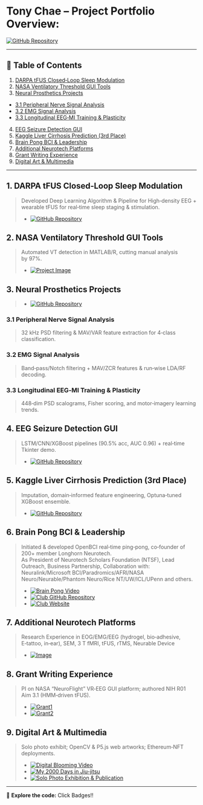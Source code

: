 # Tony Chae – Project Portfolio Overview: 

[![GitHub Repository](https://img.shields.io/badge/GitHub-Portfolio-181717?logo=github)](https://github.com/tonychae01/)  

---

## 📑 Table of Contents

1. [DARPA tFUS Closed‑Loop Sleep Modulation](#1-darpa-tfus-closed-loop-sleep-modulation)
2. [NASA Ventilatory Threshold GUI Tools](#2-nasa-ventilatory-threshold-gui-tools)
3. [Neural Prosthetics Projects](#3-neural-prosthetics-projects)
  - [3.1 Peripheral Nerve Signal Analysis](#31-peripheral-nerve-signal-analysis)  
  - [3.2 EMG Signal Analysis](#32-emg-signal-analysis)  
  - [3.3 Longitudinal EEG‑MI Training & Plasticity](#33-longitudinal-eeg-mi-training--plasticity)  
4. [EEG Seizure Detection GUI](#4-eeg-seizure-detection-gui)  
5. [Kaggle Liver Cirrhosis Prediction (3rd Place)](#5-kaggle-liver-cirrhosis-prediction-3rd-place)  
6. [Brain Pong BCI & Leadership](#6-brain-pong-bci--leadership)  
7. [Additional Neurotech Platforms](#7-additional-neurotech-platforms)  
8. [Grant Writing Experience](#8-grant-writing-experience)  
9. [Digital Art & Multimedia](#9-digital-art--multimedia)  

---

## 1. DARPA tFUS Closed‑Loop Sleep Modulation
> Developed Deep Learning Algorithm & Pipeline for High‑density EEG + wearable tFUS for real‑time sleep staging & stimulation.
> - [![GitHub Repository](https://img.shields.io/badge/GitHub-Repository-181717?style=for-the-badge&logo=github)](https://github.com/tonychae01/DARPA-Wearable-tFUS-Closed-Loop-Sleep-Modulation-Project)

## 2. NASA Ventilatory Threshold GUI Tools
> Automated VT detection in MATLAB/R, cutting manual analysis by 97%.
> - [![Project Image](https://img.shields.io/badge/View-Project_Images-E12C24?style=for-the-badge&logo=adobe-acrobat-reader)](https://drive.google.com/file/d/1p34AuUIlnGTKgJf8T86PWNbPf7NcZTQL/view?usp=drive_link)

## 3. Neural Prosthetics Projects
> - [![GitHub Repository](https://img.shields.io/badge/GitHub-Repository-181717?style=for-the-badge&logo=github)](https://github.com/tonychae01/Neural-Engineering-Project)
  ### 3.1 Peripheral Nerve Signal Analysis
  > 32 kHz PSD filtering & MAV/VAR feature extraction for 4‑class classification.
  
  ### 3.2 EMG Signal Analysis
  > Band‑pass/Notch filtering + MAV/ZCR features & run‑wise LDA/RF decoding.
  
  ### 3.3 Longitudinal EEG‑MI Training & Plasticity
  > 448‑dim PSD scalograms, Fisher scoring, and motor‑imagery learning trends.

## 4. EEG Seizure Detection GUI
> LSTM/CNN/XGBoost pipelines (90.5% acc, AUC 0.96) + real‑time Tkinter demo.
> - [![GitHub Repository](https://img.shields.io/badge/GitHub-Repository-181717?style=for-the-badge&logo=github)](https://github.com/tonychae01/EEG-Seizure-Detection-GUI/blob/main/Official%20Report%20-%20two%20column%20version.pdf) 
## 5. Kaggle Liver Cirrhosis Prediction (3rd Place)
> Imputation, domain‑informed feature engineering, Optuna‑tuned XGBoost ensemble.
> - [![GitHub Repository](https://img.shields.io/badge/GitHub-Repository-181717?style=for-the-badge&logo=github)](https://github.com/tonychae01/Kaggle_ML_Competition?tab=readme-ov-file)

## 6. Brain Pong BCI & Leadership
> Initiated & developed OpenBCI real‑time ping‑pong, co‑founder of 200+ member Longhorn Neurotech. <br>
> As President of Neurotech Scholars Foundation (NTSF), Lead Outreach, Business Partnership, Collaboration with: Neuralink/Microsoft BCI/Paradromics/AFRl/NASA Neuro/Neurable/Phantom Neuro/Rice NT/UW/ICL/UPenn and others.
> - [![Brain Pong Video](https://img.shields.io/badge/Watch-Project_Video-0004FF?style=for-the-badge&logo=youtube)](https://www.youtube.com/watch?v=zHFV1OunXrM)
> - [![Club GitHub Repository](https://img.shields.io/badge/GitHub-Repository-181717?style=for-the-badge&logo=github)](https://github.com/LonghornNeurotech)
> - [![Club Website](https://img.shields.io/badge/View-Project_Images-228B22?style=for-the-badge&logo=adobe-acrobat-reader)](https://lhneurotech.com/events)

## 7. Additional Neurotech Platforms
> Research Experience in EOG/EMG/EEG (hydrogel, bio‑adhesive, E‑tattoo, in‑ear), SEM, 3 T fMRI, tFUS, rTMS, Neurable Device
> - [![Image](https://img.shields.io/badge/View-Project_Images-E12C24?style=for-the-badge&logo=adobe-acrobat-reader)](https://drive.google.com/file/d/1nB6Z6WAxA1DnGyyUDow7wylYVr0DzEw3/view?usp=sharing)

## 8. Grant Writing Experience
> PI on NASA “NeuroFlight” VR‑EEG GUI platform; authored NIH R01 Aim 3.1 (HMM‑driven tFUS).
> - [![Grant1](https://img.shields.io/badge/Grant-NASA_USRC-FFFFF4?style=for-the-badge&logo=adobe-acrobat-reader)](https://drive.google.com/file/d/1uE6ZHleBZnBjd0w_SMMXw_cOGZSYRRLu/view?usp=drive_link)
> - [![Grant2](https://img.shields.io/badge/Grant-NIH_RO1-FFFFF4?style=for-the-badge&logo=adobe-acrobat-reader)](https://drive.google.com/file/d/12NUEz-VlpTTnU-jotnxhgBjtpprsCMDS/view?usp=drive_link)

## 9. Digital Art & Multimedia
> Solo photo exhibit; OpenCV & P5.js web artworks; Ethereum‑NFT deployments.
> - [![Digital Blooming Video](https://img.shields.io/badge/Watch-Project_Video-0004FF?style=for-the-badge&logo=youtube)](https://rarible.com/token/0x60f80121c31a0d46b5279700f9df786054aa5ee5:944710?tab=overview)
> - [![My 2000 Days in Jiu-jitsu](https://img.shields.io/badge/View-Project_Images-E12C24?style=for-the-badge&logo=adobe-acrobat-reader)](https://drive.google.com/file/d/1Hgw_ErDUmz4klgJtFJInKvCHRTiRbPlB/view?usp=drive_link)
> - [![Solo Photo Exhibition & Publication](https://img.shields.io/badge/Exhibition-Publication-808080?style=for-the-badge&logo=adobe-acrobat-reader)](https://m.snvision.newsa.kr/a.html?uid=15072)
---

🔗 **Explore the code:** Click Badges!!


